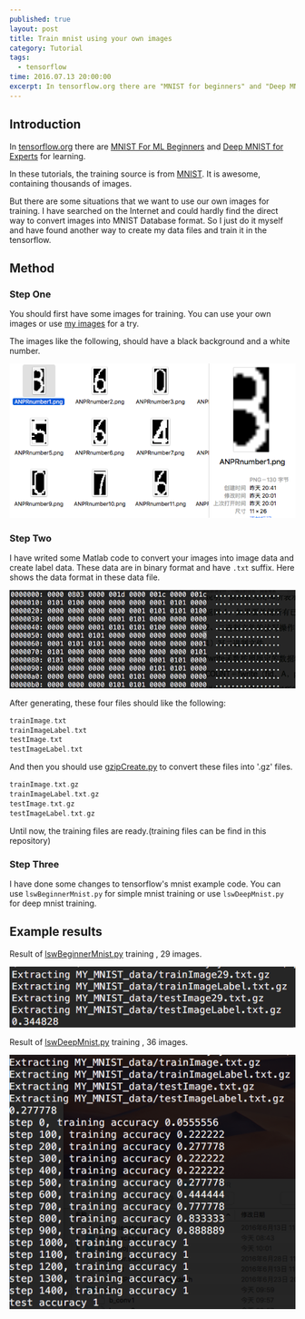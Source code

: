 ```yaml
---
published: true
layout: post
title: Train mnist using your own images
category: Tutorial
tags: 
  - tensorflow
time: 2016.07.13 20:00:00
excerpt: In tensorflow.org there are "MNIST for beginners" and "Deep MNIST for experts" for learning. In these tutorials, the training source is from MNIST. It is awesome, containing thousands of images. But there are some situations that we want to use our own images for training...
---
```

## Introduction

In [tensorflow.org](http://www.tensorflow.org) there are [MNIST For ML Beginners](https://www.tensorflow.org/versions/r0.9/tutorials/mnist/beginners/index.html) and [Deep MNIST for Experts](https://www.tensorflow.org/versions/r0.9/tutorials/mnist/pros/index.html) for learning. 

In these tutorials, the training source is from [MNIST](http://yann.lecun.com/exdb/mnist/). It is awesome, containing thousands of images.

But there are some situations that we want to use our own images for training. I have searched on the Internet and could hardly find the direct way to convert images into MNIST Database format. So I just do it myself and have found another way to create my data files and train it in the tensorflow.

## Method

### Step One

You should first have some images for training. You can use your own images or use [my images](https://github.com/LinShiwei/TensorflowLearning/tree/master/trainYourOwnMnist/numberImage) for a try. 

The images like the following, should have a black background and a white number.

![image](https://raw.githubusercontent.com/LinShiwei/TensorflowLearning/master/trainYourOwnMnist/introductionImage/imageSample.png)

### Step Two

I have writed some Matlab code to convert your images into image data and create label data. These data are in binary format and have `.txt` suffix. Here shows the data format in these data file.

![image](https://raw.githubusercontent.com/LinShiwei/TensorflowLearning/master/trainYourOwnMnist/introductionImage/dataFormat.png)

After generating, these four files should like the following:

```swift
trainImage.txt
trainImageLabel.txt
testImage.txt
testImageLabel.txt
```

And then you should use [gzipCreate.py](https://github.com/LinShiwei/TensorflowLearning/blob/master/trainYourOwnMnist/gzipCreate.py) to convert these files into '.gz' files.

```swift
trainImage.txt.gz
trainImageLabel.txt.gz
testImage.txt.gz
testImageLabel.txt.gz
```

Until now, the training files are ready.(training files can be find in this repository)

### Step Three

I have done some changes to tensorflow's mnist example code. You can use `lswBeginnerMnist.py` for simple mnist training or use `lswDeepMnist.py` for deep mnist training.

## Example results

Result of [lswBeginnerMnist.py](https://github.com/LinShiwei/TensorflowLearning/blob/master/trainYourOwnMnist/lswBeginnerMnist.py) training , 29 images.

![image](https://raw.githubusercontent.com/LinShiwei/TensorflowLearning/master/trainYourOwnMnist/introductionImage/beginnerMnistTrainingResult.png)

Result of [lswDeepMnist.py](https://github.com/LinShiwei/TensorflowLearning/blob/master/trainYourOwnMnist/lswDeepMnist.py) training , 36 images.

![image](https://raw.githubusercontent.com/LinShiwei/TensorflowLearning/master/trainYourOwnMnist/introductionImage/deepMnistTrainingResult.png)


